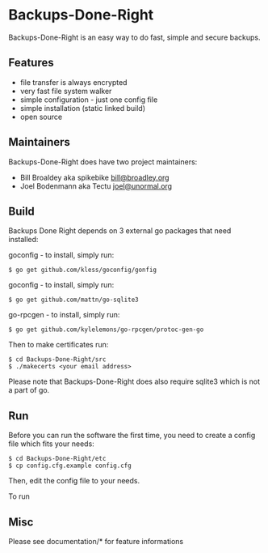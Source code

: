 # Backups-Done-Right

Backups-Done-Right is an easy way to do fast, simple and secure backups.


## Features

* file transfer is always encrypted
* very fast file system walker
* simple configuration - just one config file
* simple installation (static linked build)
* open source


## Maintainers

Backups-Done-Right does have two project maintainers:

* Bill Broaldey   aka spikebike	<bill@broadley.org>
* Joel Bodenmann  aka Tectu	<joel@unormal.org>


## Build

Backups Done Right depends on 3 external go packages that need installed:

goconfig - to install, simply run:

	$ go get github.com/kless/goconfig/gonfig


goconfig - to install, simply run:

	$ go get github.com/mattn/go-sqlite3


go-rpcgen - to install, simply run:

	$ go get github.com/kylelemons/go-rpcgen/protoc-gen-go


Then to make certificates run:

	$ cd Backups-Done-Right/src
	$ ./makecerts <your email address>


Please note that Backups-Done-Right does also require sqlite3 which is not a part of go. 


## Run

Before you can run the software the first time, you need to create
a config file which fits your needs:

	$ cd Backups-Done-Right/etc
	$ cp config.cfg.example config.cfg

Then, edit the config file to your needs.

To run


## Misc

Please see documentation/* for feature informations

